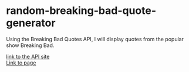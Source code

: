 # random-breaking-bad-quote-generator

Using the Breaking Bad Quotes API, I will display quotes from the popular show Breaking Bad.

<a href="https://breakingbadquotes.xyz/">link to the API site</a>
<br>
<a href="https://imextrapolite3.github.io/random-breaking-bad-quote-generator/">Link to page</a>
